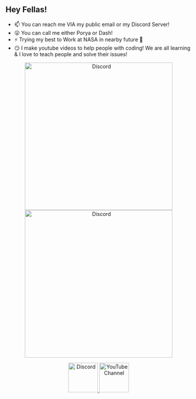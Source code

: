 ## Hey Fellas!

- 📫 You can reach me VIA my public email or my Discord Server!
- 😮 You can call me either Porya or Dash!
- ⚡ Trying my best to Work at NASA in nearby future 🤞
- 😏 I make youtube videos to help people with coding! We are all learning & I love to teach people and solve their issues!

<div align="center">
  <a href="https://github.com/DashCruft/Discord.JS-Coding-Tutorials" target="_blank">
     <img src="https://github-readme-stats.vercel.app/api/pin/?username=DashCruft&repo=Discord.JS-Coding-Tutorials&theme=dracula" alt="Discord" width="400"/>
  </a>
  <a href="https://github.com/DashCruft/Discord.js-custom-prefix" target="_blank">
     <img src="https://github-readme-stats.vercel.app/api/pin/?username=DashCruft&repo=Discord.js-custom-prefix&theme=dracula" alt="Discord" width="400"/>
  </a>
</div>

<p><p>
  
<div align="center">
  <a href="https://dashcruft.com/discord" target="_blank">
    <img src="https://user-images.githubusercontent.com/59381835/92191514-d649ad80-ee18-11ea-9bc4-e95c7a122a99.png" alt="Discord" width="80"/>
  </a>
  <a href="https://youtube.com/dashcruft" target="_blank">
    <img src="https://user-images.githubusercontent.com/59381835/92191346-676c5480-ee18-11ea-8240-e416eb1a5b5d.png" alt="YouTube Channel" width="80"/>
  </a>
</div>

